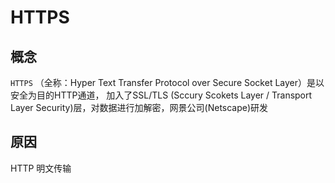 
# HTTPS

## 概念

`HTTPS` （全称：Hyper Text Transfer Protocol over Secure Socket Layer）是以安全为目的HTTP通道，
加入了SSL/TLS (Sccury Scokets Layer / Transport Layer Security)层，对数据进行加解密，网景公司(Netscape)研发

## 原因

HTTP 明文传输